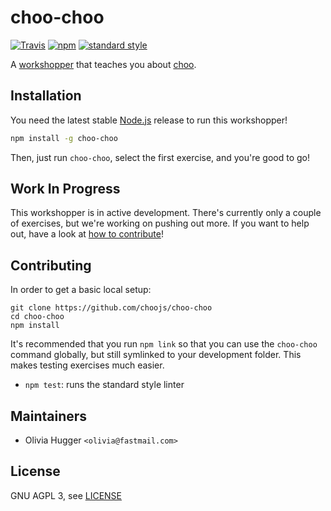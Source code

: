 # choo-choo

[![Travis](https://img.shields.io/travis/choojs/choo-choo.svg?style=flat-square)](https://travis-ci.org/choojs/choo-choo)
[![npm](https://img.shields.io/npm/v/choo-choo.svg?style=flat-square)](https://npm.im/choo-choo)
[![standard style](https://img.shields.io/badge/codestyle-standard-green.svg?style=flat-square)](https://standardjs.com)

A [workshopper] that teaches you about [choo].

## Installation

You need the latest stable [Node.js] release to run this workshopper!

```sh
npm install -g choo-choo
```

Then, just run `choo-choo`, select the first exercise, and you're good to go!

## Work In Progress

This workshopper is in active development. There's currently only a couple of
exercises, but we're working on pushing out more. If you want to help out,
have a look at [how to contribute](#contributing)!

## Contributing

In order to get a basic local setup:

```
git clone https://github.com/choojs/choo-choo
cd choo-choo
npm install
```

It's recommended that you run `npm link` so that you can use the `choo-choo`
command globally, but still symlinked to your development folder. This makes
testing exercises much easier.

- `npm test`: runs the standard style linter

## Maintainers

- Olivia Hugger `<olivia@fastmail.com>`

## License

GNU AGPL 3, see [LICENSE](./LICENSE)

[workshopper]: https://nodeschool.io/#workshoppers
[choo]: https://choo.io
[Node.js]: https://nodejs.org
